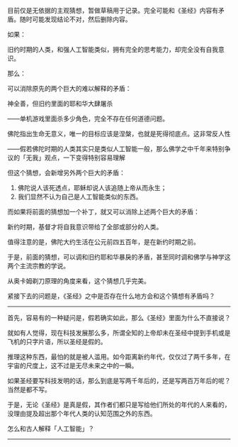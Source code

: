 目前仅是无依据的主观猜想，暂做草稿用于记录。完全可能和《圣经》内容有矛盾。随时可能发现结论不对，然后删除内容。

如果：

旧约时期的人类，和强人工智能类似，拥有完全的思考能力，却完全没有自我意识。

那么：

可以消除原先的两个巨大的难以解释的矛盾：

神全善，但旧约里面的耶和华大肆屠杀

——单机游戏里面杀多少角色，完全不存在任何道德问题。

佛陀指出生命无意义，唯一的目标应该是涅槃，也就是死得彻底点。这非常反人性

——假若佛陀时期的人类其实只是类似人工智能一般，那么佛学之中千年来特别争议的「无我」观点，一下变得特别容易理解

但这个猜想，会新增另外两个巨大的矛盾：

1. 佛陀说人该死透点，耶稣却说人该追随上帝从而永生；
2. 我们显然不认为自己是人工智能类似的东西。

而如果将前面的猜想加一个补丁，就又可以消除上述两个巨大的矛盾：

新约时期，基督才将自我意识带给了全部或部分的人类。

值得注意的是，佛陀大约生活在公元前四五百年，是在新约时期之前。

于是，前面的猜想，可以调和旧约耶和华暴戾的矛盾，甚至同时调和佛学与神学这两个主流宗教的学说。

从奥卡姆剃刀原理的角度来看，这个猜想几乎完美。

紧接下去的问题是，《圣经》之中是否存在什么地方会和这个猜想有矛盾吗？

----

首先，容易有的一种疑问是，假若确实如此，那么《圣经》里面为什么不直接说？

就如有人觉得，现在科技发展那么多，所谓全知的上帝却未在圣经中提到手机或是飞机的只字片语，所以圣经是假的。

推理这种东西，最怕的就是被人滥用。如今距离新约年代，仅仅过了两千多年，在宇宙的尺度上，这不过是无尽未来之中的一瞬。

如果圣经要写科技发明的话，那么到底是写两千年后的，还是写两百万年后的呢？当然是都不写。

于是，无论《圣经》是真是假，其作者们都只是写给他们所处的年代的人来看的，没理由提及超出那个年代人类的认知范围之外的东西。

怎么和古人解释「人工智能」？

----




